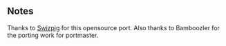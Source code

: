 ## Notes

Thanks to [Swizpig](https://github.com/Swizpig/ZGloom) for this opensource port.  Also thanks to Bamboozler for the porting work for portmaster.

